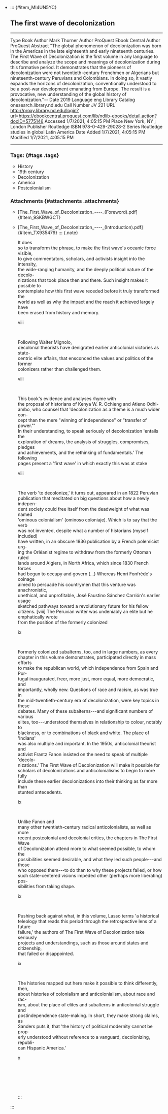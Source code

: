 -   ::: {#item_MI4UN5YC}
    ## The first wave of decolonization

      ----------------- ------------------------------------------------------------------------------------------------------------------------------------------------------------------------------------------------------------------------------------------------------------------------------------------------------------------------------------------------------------------------------------------------------------------------------------------------------------------------------------------------------------------------------------------------------------------------------------------------------------------------------------------------------------------------------------------------
      Type              Book
      Author            Mark Thurner
      Author            ProQuest Ebook Central
      Author            ProQuest
      Abstract          \"The global phenomenon of decolonization was born in the Americas in the late eighteenth and early nineteenth centuries. The First Wave of Decolonization is the first volume in any language to describe and analyze the scope and meanings of decolonization during this formative period. It demonstrates that the pioneers of decolonization were not twentieth-century Frenchmen or Algerians but nineteenth-century Peruvians and Colombians. In doing so, it vastly expands the horizons of decolonization, conventionally understood to be a post-war development emanating from Europe. The result is a provocative, new understanding of the global history of decolonization.\"\--
      Date              2019
      Language          eng
      Library Catalog   onesearch.library.nd.edu
      Call Number       JV 221
      URL               <http://proxy.library.nd.edu/login?url=https://ebookcentral.proquest.com/lib/ndlib-ebooks/detail.action?docID=5775146>
      Accessed          1/7/2021, 4:05:15 PM
      Place             New York, NY ; London
      Publisher         Routledge
      ISBN              978-0-429-29028-2
      Series            Routledge studies in global Latin America
      Date Added        1/7/2021, 4:05:15 PM
      Modified          1/7/2021, 4:05:15 PM
      ----------------- ------------------------------------------------------------------------------------------------------------------------------------------------------------------------------------------------------------------------------------------------------------------------------------------------------------------------------------------------------------------------------------------------------------------------------------------------------------------------------------------------------------------------------------------------------------------------------------------------------------------------------------------------------------------------------------------------

    ### Tags: {#tags .tags}

    -   History
    -   19th century
    -   Decolonization
    -   America
    -   Postcolonialism

    ### Attachments {#attachments .attachments}

    -   [The_First_Wave_of_Decolonization\_\-\-\--\_(Foreword).pdf]{#item_9SKBWGCT}
    -   [The_First_Wave_of_Decolonization\_\-\-\--\_(Introduction).pdf]{#item_TX935479}
        ::: {.note}
        <div>

        It does\
        so to transform the phrase, to make the first wave's oceanic force visible,\
        to give commentators, scholars, and activists insight into the intensity,\
        the wide-ranging humanity, and the deeply political nature of the decolo-\
        nizations that took place then and there. Such insight makes it possible to\
        contemplate how this first wave receded before it truly transformed the\
        world as well as why the impact and the reach it achieved largely have\
        been erased from history and memory.

        viii

         

        Following Walter Mignolo,\
        decolonial theorists have denigrated earlier anticolonial victories as state-\
        centric elite affairs, that ensconced the values and politics of the former\
        colonizers rather than challenged them.

        viii

         

        This book's evidence and analyses rhyme with\
        the proposal of historians of Kenya W. R. Ochieng and Atieno Odhi-\
        ambo, who counsel that 'decolonization as a theme is a much wider con-\
        cept than the mere "winning of independence" or "transfer of power."'\
        In their understanding, to speak seriously of decolonization 'entails the\
        exploration of dreams, the analysis of struggles, compromises, pledges\
        and achievements, and the rethinking of fundamentals.' The following\
        pages present a 'first wave' in which exactly this was at stake

        viii

         

        The verb 'to decolonize,' it turns out, appeared in an 1822 Peruvian\
        publication that meditated on big questions about how a newly indepen-\
        dent society could free itself from the deadweight of what was named\
        'ominous colonialism' (ominoso coloniaje). Which is to say that the verb\
        was not invented, despite what a number of historians (myself included)\
        have written, in an obscure 1836 publication by a French polemicist urg-\
        ing the Orléanist regime to withdraw from the formerly Ottoman ruled\
        lands around Algiers, in North Africa, which since 1830 French forces\
        had begun to occupy and govern (\...) Whereas Henri Fonfrède's coinage\
        aimed to persuade his countrymen that this venture was anachronistic,\
        unethical, and unprofitable, José Faustino Sánchez Carrión's earlier usage\
        sketched pathways toward a revolutionary future for his fellow citizens. \[viii\] The Peruvian writer was undeniably an elite but he emphatically wrote\
        from the position of the formerly colonized

        ix

         

        Formerly colonized subalterns, too, and in large numbers, as every\
        chapter in this volume demonstrates, participated directly in mass efforts\
        to make the republican world, which independence from Spain and Por-\
        tugal inaugurated, freer, more just, more equal, more democratic, and\
        importantly, wholly new. Questions of race and racism, as was true in\
        the mid-twentieth-century era of decolonization, were key topics in these\
        debates. Many of these subalterns---and significant numbers of various\
        elites, too---understood themselves in relationship to colour, notably to\
        blackness, or to combinations of black and white. The place of 'Indians'\
        was also multiple and important. In the 1950s, anticolonial theorist and\
        activist Frantz Fanon insisted on the need to speak of multiple 'decolo-\
        nizations.' The First Wave of Decolonization will make it possible for\
        scholars of decolonizations and anticolonialisms to begin to more fully\
        include these earlier decolonizations into their thinking as far more than\
        stunted antecedents.

        ix

         

        Unlike Fanon and\
        many other twentieth-century radical anticolonialists, as well as more\
        recent postcolonial and decolonial critics, the chapters in The First Wave\
        of Decolonization attend more to what seemed possible, to whom the\
        possibilities seemed desirable, and what they led such people---and those\
        who opposed them---to do than to why these projects failed, or how\
        such state-centered visions impeded other (perhaps more liberating) pos-\
        sibilities from taking shape.

        ix

         

        Pushing back against what, in this volume, Lasso terms 'a historical\
        teleology that reads this period through the retrospective lens of a future\
        failure,' the authors of The First Wave of Decolonization take seriously\
        projects and understandings, such as those around states and citizenship,\
        that failed or disappointed.

        ix

         

        The histories mapped out here make it possible to think differently, then,\
        about histories of colonialism and anticolonialism, about race and rac-\
        ism, about the place of elites and subalterns in anticolonial struggle and\
        postindependence state-making. In short, they make strong claims, as\
        Sanders puts it, that 'the history of political modernity cannot be prop-\
        erly understood without reference to a vanguard, decolonizing, republi-\
        can Hispanic America.'

        x

         

         

         

        </div>
        :::
    :::
